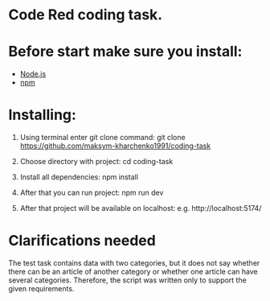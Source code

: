 # Code Red coding task.

# Before start make sure you install:
- [Node.js](https://nodejs.org/)
- [npm](https://www.npmjs.com/)

# Installing:
1. Using terminal enter git clone command:
git clone https://github.com/maksym-kharchenko1991/coding-task

2. Choose directory with project:
cd coding-task

3. Install all dependencies:
npm install

4. After that you can run project:
npm run dev

5. After that project will be available on localhost:
e.g. http://localhost:5174/

# Clarifications needed

The test task contains data with two categories, but it does not say whether there can be an article of another category or whether one article can have several categories.
Therefore, the script was written only to support the given requirements.